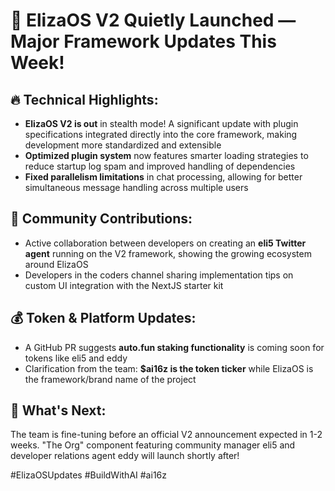# 🚀 ElizaOS V2 Quietly Launched — Major Framework Updates This Week!

## 🔥 Technical Highlights:
* **ElizaOS V2 is out** in stealth mode! A significant update with plugin specifications integrated directly into the core framework, making development more standardized and extensible
* **Optimized plugin system** now features smarter loading strategies to reduce startup log spam and improved handling of dependencies
* **Fixed parallelism limitations** in chat processing, allowing for better simultaneous message handling across multiple users

## 👥 Community Contributions:
* Active collaboration between developers on creating an **eli5 Twitter agent** running on the V2 framework, showing the growing ecosystem around ElizaOS
* Developers in the coders channel sharing implementation tips on custom UI integration with the NextJS starter kit

## 💰 Token & Platform Updates:
* A GitHub PR suggests **auto.fun staking functionality** is coming soon for tokens like eli5 and eddy
* Clarification from the team: **$ai16z is the token ticker** while ElizaOS is the framework/brand name of the project

## 🔮 What's Next:
The team is fine-tuning before an official V2 announcement expected in 1-2 weeks. "The Org" component featuring community manager eli5 and developer relations agent eddy will launch shortly after!

#ElizaOSUpdates #BuildWithAI #ai16z